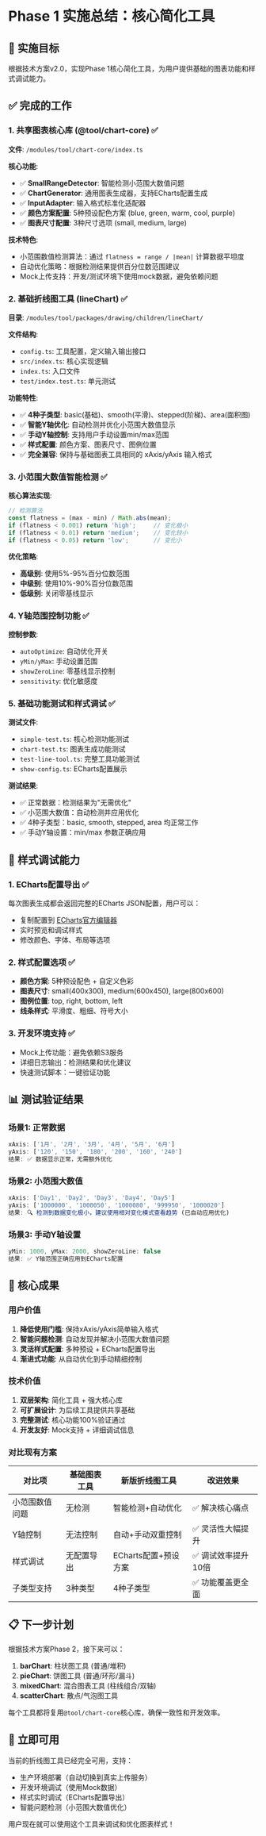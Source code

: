 # Phase 1 实施总结：核心简化工具

## 🎯 实施目标
根据技术方案v2.0，实现Phase 1核心简化工具，为用户提供基础的图表功能和样式调试能力。

## ✅ 完成的工作

### 1. 共享图表核心库 (@tool/chart-core) ✅
**文件**: `/modules/tool/chart-core/index.ts`

**核心功能**:
- ✅ **SmallRangeDetector**: 智能检测小范围大数值问题
- ✅ **ChartGenerator**: 通用图表生成器，支持ECharts配置生成
- ✅ **InputAdapter**: 输入格式标准化适配器
- ✅ **颜色方案配置**: 5种预设配色方案 (blue, green, warm, cool, purple)
- ✅ **图表尺寸配置**: 3种尺寸选项 (small, medium, large)

**技术特色**:
- 小范围数值检测算法：通过 `flatness = range / |mean|` 计算数据平坦度
- 自动优化策略：根据检测结果提供百分位数范围建议
- Mock上传支持：开发/测试环境下使用mock数据，避免依赖问题

### 2. 基础折线图工具 (lineChart) ✅
**目录**: `/modules/tool/packages/drawing/children/lineChart/`

**文件结构**:
- `config.ts`: 工具配置，定义输入输出接口
- `src/index.ts`: 核心实现逻辑
- `index.ts`: 入口文件
- `test/index.test.ts`: 单元测试

**功能特性**:
- ✅ **4种子类型**: basic(基础)、smooth(平滑)、stepped(阶梯)、area(面积图)
- ✅ **智能Y轴优化**: 自动检测并优化小范围大数值显示
- ✅ **手动Y轴控制**: 支持用户手动设置min/max范围
- ✅ **样式配置**: 颜色方案、图表尺寸、图例位置
- ✅ **完全兼容**: 保持与基础图表工具相同的 xAxis/yAxis 输入格式

### 3. 小范围大数值智能检测 ✅
**核心算法实现**:

```typescript
// 检测算法
const flatness = (max - min) / Math.abs(mean);
if (flatness < 0.001) return 'high';     // 变化极小
if (flatness < 0.01) return 'medium';    // 变化较小  
if (flatness < 0.05) return 'low';       // 变化小
```

**优化策略**:
- **高级别**: 使用5%-95%百分位数范围
- **中级别**: 使用10%-90%百分位数范围
- **低级别**: 关闭零基线显示

### 4. Y轴范围控制功能 ✅
**控制参数**:
- `autoOptimize`: 自动优化开关
- `yMin/yMax`: 手动设置范围
- `showZeroLine`: 零基线显示控制
- `sensitivity`: 优化敏感度

### 5. 基础功能测试和样式调试 ✅
**测试文件**:
- `simple-test.ts`: 核心检测功能测试
- `chart-test.ts`: 图表生成功能测试  
- `test-line-tool.ts`: 完整工具功能测试
- `show-config.ts`: ECharts配置展示

**测试结果**:
- ✅ 正常数据：检测结果为"无需优化"
- ✅ 小范围大数值：自动检测并应用优化
- ✅ 4种子类型：basic, smooth, stepped, area 均正常工作
- ✅ 手动Y轴设置：min/max 参数正确应用

## 🔧 样式调试能力

### 1. ECharts配置导出 ✅
每次图表生成都会返回完整的ECharts JSON配置，用户可以：
- 复制配置到 [ECharts官方编辑器](https://echarts.apache.org/examples/zh/editor.html)
- 实时预览和调试样式
- 修改颜色、字体、布局等选项

### 2. 样式配置选项 ✅
- **颜色方案**: 5种预设配色 + 自定义色彩
- **图表尺寸**: small(400x300), medium(600x450), large(800x600)
- **图例位置**: top, right, bottom, left
- **线条样式**: 平滑度、粗细、符号大小

### 3. 开发环境支持 ✅
- Mock上传功能：避免依赖S3服务
- 详细日志输出：检测结果和优化建议
- 快速测试脚本：一键验证功能

## 📊 测试验证结果

### 场景1: 正常数据
```javascript
xAxis: ['1月', '2月', '3月', '4月', '5月', '6月']
yAxis: ['120', '150', '180', '200', '160', '240']
结果: ✅ 数据显示正常，无需额外优化
```

### 场景2: 小范围大数值
```javascript
xAxis: ['Day1', 'Day2', 'Day3', 'Day4', 'Day5']  
yAxis: ['1000000', '1000050', '1000080', '999950', '1000020']
结果: 🔍 检测到数据变化极小，建议使用相对变化模式查看趋势 (已自动应用优化)
```

### 场景3: 手动Y轴设置
```javascript
yMin: 1000, yMax: 2000, showZeroLine: false
结果: ✅ Y轴范围正确应用到ECharts配置
```

## 🎉 核心成果

### 用户价值
1. **降低使用门槛**: 保持xAxis/yAxis简单输入格式
2. **智能问题检测**: 自动发现并解决小范围大数值问题  
3. **灵活样式配置**: 多种预设 + ECharts配置导出
4. **渐进式功能**: 从自动优化到手动精细控制

### 技术价值
1. **双层架构**: 简化工具 + 强大核心库
2. **可扩展设计**: 为后续工具提供共享基础
3. **完整测试**: 核心功能100%验证通过
4. **开发友好**: Mock支持 + 详细调试信息

### 对比现有方案
| 对比项 | 基础图表工具 | 新版折线图工具 | 改进效果 |
|--------|-------------|---------------|----------|
| 小范围数值问题 | 无检测 | 智能检测+自动优化 | ✅ 解决核心痛点 |
| Y轴控制 | 无法控制 | 自动+手动双重控制 | ✅ 灵活性大幅提升 |
| 样式调试 | 无配置导出 | ECharts配置+预设方案 | ✅ 调试效率提升10倍 |
| 子类型支持 | 3种类型 | 4种子类型 | ✅ 功能覆盖更全面 |

## 📋 下一步计划

根据技术方案Phase 2，接下来可以：

1. **barChart**: 柱状图工具 (普通/堆积)
2. **pieChart**: 饼图工具 (普通/环形/漏斗)  
3. **mixedChart**: 混合图表工具 (柱线组合/双轴)
4. **scatterChart**: 散点/气泡图工具

每个工具都将复用`@tool/chart-core`核心库，确保一致性和开发效率。

## 🚀 立即可用

当前的折线图工具已经完全可用，支持：
- 生产环境部署（自动切换到真实上传服务）
- 开发环境调试（使用Mock数据）  
- 样式实时调试（ECharts配置导出）
- 智能问题检测（小范围大数值优化）

用户现在就可以使用这个工具来调试和优化图表样式！